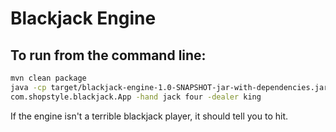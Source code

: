 # Blackjack Engine
## To run from the command line:
```bash
mvn clean package
java -cp target/blackjack-engine-1.0-SNAPSHOT-jar-with-dependencies.jar \
com.shopstyle.blackjack.App -hand jack four -dealer king
```

If the engine isn't a terrible blackjack player, it should tell you to hit.